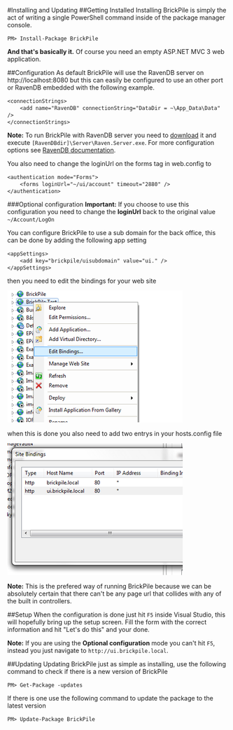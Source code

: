 ﻿#Installing and Updating
##Getting Installed
Installing BrickPile is simply the act of writing a single PowerShell command inside of the package manager console.

	PM> Install-Package BrickPile

**And that's basically it.** Of course you need an empty ASP.NET MVC 3 web application.

##Configuration
As default BrickPile will use the RavenDB server on http://localhost:8080 but this can easily be configured to use an other port or RavenDB embedded with the following example.

	<connectionStrings>
		<add name="RavenDB" connectionString="DataDir = ~\App_Data\Data" />
	</connectionStrings>

**Note:** To run BrickPile with RavenDB server you need to [download](http://ravendb.net/download) it and execute `[RavenDBdir]\Server\Raven.Server.exe`. For more configuration options see [RavenDB documentation](http://ravendb.net/documentation).

You also need to change the loginUrl on the forms tag in web.config to

	<authentication mode="Forms">
		<forms loginUrl="~/ui/account" timeout="2880" />
	</authentication>

###Optional configuration
**Important:** If you choose to use this configuration you need to change the **loginUrl** back to the original value `~/Account/LogOn`

You can configure BrickPile to use a sub domain for the back office, this can be done by adding the following app setting

	<appSettings>
		<add key="brickpile/uisubdomain" value="ui." />
	</appSettings>

then you need to edit the bindings for your web site

![Edit bindings](images/edit-bindings.png)

when this is done you also need to add two entrys in your hosts.config file

![Edit hosts.config](images/add-bindings.png)

**Note:** This is the prefered way of running BrickPile because we can be absolutely certain that there can't be any page url that collides with any of the built in controllers.

##Setup
When the configuration is done just hit `F5` inside Visual Studio, this will hopefully bring up the setup screen.
Fill the form with the correct information and hit "Let's do this" and your done.

**Note:** If you are using the **Optional configuration** mode you can't hit `F5`, instead you just navigate to `http://ui.brickpile.local`. 

##Updating
Updating BrickPile just as simple as installing, use the following command to check if there is a new version of BrickPile

	PM> Get-Package -updates

If there is one use the following command to update the package to the latest version

	PM> Update-Package BrickPile